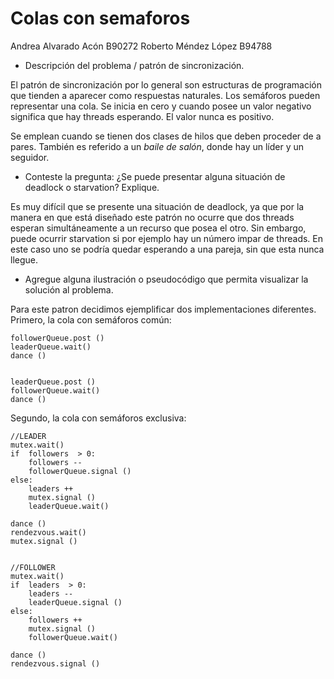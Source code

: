 # Colas con semaforos

Andrea Alvarado Acón B90272
Roberto Méndez López B94788


- Descripción del problema / patrón de sincronización.

El patrón de sincronización por lo general son estructuras de programación que tienden a aparecer como respuestas naturales.
Los semáforos pueden representar una cola. Se inicia en cero y cuando posee un valor negativo significa que hay threads esperando. El valor nunca es positivo.

Se emplean cuando se tienen dos clases de hilos que deben proceder de a pares. También es referido a un *baile de salón*, donde hay un líder y un seguidor.


- Conteste la pregunta: ¿Se puede presentar alguna situación de deadlock o starvation? Explique.

Es muy difícil que se presente una situación de deadlock, ya que por la manera en que está diseñado este patrón no ocurre que dos threads esperan simultáneamente a un recurso que posea el otro. Sin embargo, puede ocurrir starvation si por ejemplo hay un número impar de threads. En este caso uno se podría quedar esperando a una pareja, sin que esta nunca llegue.


- Agregue alguna ilustración o pseudocódigo que permita visualizar la solución al problema.

Para este patron decidimos ejemplificar dos implementaciones diferentes. Primero, la cola con semáforos común:

```
followerQueue.post ()
leaderQueue.wait()
dance ()


leaderQueue.post ()
followerQueue.wait()
dance ()

```
Segundo, la cola con semáforos exclusiva:

```
//LEADER
mutex.wait()
if  followers  > 0:
    followers --
    followerQueue.signal ()
else:
    leaders ++
    mutex.signal ()
    leaderQueue.wait()

dance ()
rendezvous.wait()
mutex.signal ()


//FOLLOWER
mutex.wait()
if  leaders  > 0:
    leaders --
    leaderQueue.signal ()
else:
    followers ++
    mutex.signal ()
    followerQueue.wait()

dance ()
rendezvous.signal ()


```